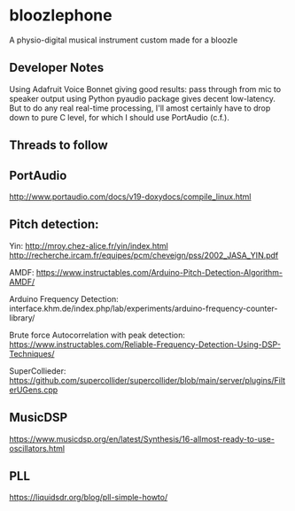# bloozlephone
A physio-digital musical instrument custom made for a bloozle

## Developer Notes

Using Adafruit Voice Bonnet giving good results: pass through from mic to
speaker output using Python pyaudio package gives decent low-latency.  But
to do any real real-time processing, I'll amost certainly have to drop down
to pure C level, for which I should use PortAudio (c.f.).  


## Threads to follow

## PortAudio
http://www.portaudio.com/docs/v19-doxydocs/compile_linux.html

## Pitch detection:

Yin: http://mroy.chez-alice.fr/yin/index.html
http://recherche.ircam.fr/equipes/pcm/cheveign/pss/2002_JASA_YIN.pdf

AMDF:
https://www.instructables.com/Arduino-Pitch-Detection-Algorithm-AMDF/


Arduino Frequency Detection:
interface.khm.de/index.php/lab/experiments/arduino-frequency-counter-library/

Brute force Autocorrelation with peak detection:
https://www.instructables.com/Reliable-Frequency-Detection-Using-DSP-Techniques/

SuperCollieder:
https://github.com/supercollider/supercollider/blob/main/server/plugins/FilterUGens.cpp

## MusicDSP

https://www.musicdsp.org/en/latest/Synthesis/16-allmost-ready-to-use-oscillators.html

## PLL
https://liquidsdr.org/blog/pll-simple-howto/

